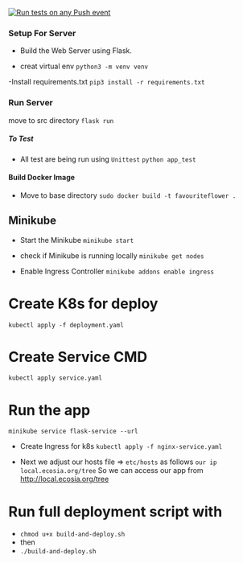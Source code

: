 [![Run tests on any Push event](https://github.com/cforcross/toney_int/actions/workflows/test.yml/badge.svg)](https://github.com/cforcross/toney_int/actions/workflows/test.yml)

### Setup For Server
- Build the Web Server using Flask. 


- creat virtual env
`python3 -m venv venv`

-Install requirements.txt
`pip3 install -r requirements.txt`

### Run Server

move to src directory
`flask run`

##### To Test

- All test are being run using `Unittest`
`python app_test`

#### Build Docker Image

- Move to base directory 
`sudo docker build -t favouriteflower .`


## Minikube

* Start the Minikube
`minikube start`

* check if Minikube is running locally
`minikube get nodes`

* Enable Ingress Controller
`minikube addons enable ingress`

# Create K8s for deploy
`kubectl apply -f deployment.yaml`

# Create Service CMD
`kubectl apply service.yaml`

# Run the app 
`minikube service flask-service --url`

* Create Ingress for k8s
`kubectl apply -f nginx-service.yaml`

- Next we adjust our hosts file => `etc/hosts` as  follows
`our ip`  `local.ecosia.org/tree` 
So we can access our app from http://local.ecosia.org/tree

# Run full deployment script with
- `chmod u+x build-and-deploy.sh`
- then
- `./build-and-deploy.sh`
